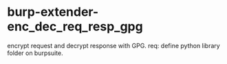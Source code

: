 # burp-extender-enc_dec_req_resp_gpg

encrypt request and decrypt response with GPG.
req: define python library folder on burpsuite.
